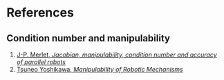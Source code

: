 # References

## Condition number and manipulability

1. [J-P. Merlet, _Jacobian, manipulability, condition number and accuracy of parallel robots_](http://robots.stanford.edu/isrr-papers/final/final-17.pdf)
2. [Tsuneo Yoshikawa, _Manipulability of Robotic Mechanisms_](http://citeseerx.ist.psu.edu/viewdoc/download?doi=10.1.1.1019.8191&rep=rep1&type=pdf)